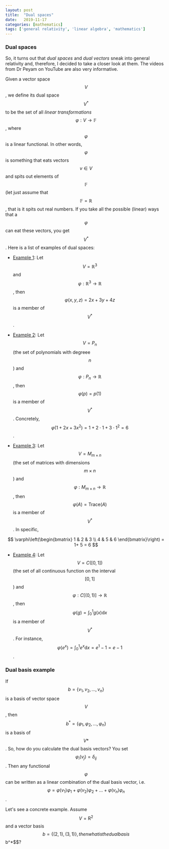 ```yaml
---
layout: post
title:  "Dual spaces"
date:   2019-11-17
categories: [mathematics]
tags: ['general relativity', 'linear algebra', 'mathematics']
---
```


### Dual spaces
So, it turns out that *dual spaces* and *dual vectors* sneak into general relativity and, therefore, I decided to take a closer look at them. The videos from Dr Peyam on YouTube are also very informative.

Given a vector space $$V$$, we define its dual space $$V^*$$ to be the set of all *linear transformations* $$\varphi: V \to \mathbb{F}$$, where $$\varphi$$ is a linear functional. In other words, $$\varphi$$ is something that eats vectors $$v \in V$$ and spits out elements of $$\mathbb{F}$$ (let just assume that $$\mathbb{F} = \mathbb{R}$$, that is it spits out real numbers. If you take all the possible (linear) ways that a $$\varphi$$ can eat these vectors, you get $$V^*$$. Here is a list of examples of dual spaces:

* <ins>Example 1</ins>: Let $$V = \mathbb{R}^3$$ and $$\varphi: \mathbb{R}^3 \to \mathbb{R}$$, then $$\varphi(x,y,z) = 2x+3y+4z$$ is a member of $$V^*$$.

* <ins>Example 2</ins>: Let $$V = P_n$$ (the set of polynomials with degreee $$n$$) and $$\varphi: P_n \to \mathbb{R}$$, then $$\varphi(p) = p(1)$$ is a member of $$V^*$$. Concretely, $$\varphi(1 + 2x + 3x^2) = 1 + 2\cdot 1 + 3\cdot 1^2 = 6$$.

* <ins>Example 3</ins>: Let $$V = M_{m\times n}$$ (the set of matrices with dimensions $$m\times n$$) and $$\varphi: M_{m\times n} \to \mathbb{R}$$, then $$\varphi(A) = \text{Trace}(A)$$ is a member of $$V^*$$. In specific,

$$
\varphi\left(\begin{bmatrix}
1 & 2 & 3 \\
4 & 5 & 6
\end{bmatrix}\right) = 1+ 5 = 6
$$

* <ins>Example 4</ins>: Let $$V = C([0,1])$$ (the set of all continuous function on the interval $$[0,1]$$) and $$\varphi: C[(0,1)] \to \mathbb{R}$$, then $$\varphi(g) = \int_0^1 g(x) \mathrm{d}x$$ is a member of $$V^*$$. For instance, $$\varphi(e^x) = \int_0^1 e^x \mathrm{d}x = e^1 - 1 = e -1$$.

### Dual basis example
If $$b = \{v_1, v_2, \ldots, v_n\}$$ is a basis of vector space $$V$$, then $$b^* = \{ \varphi_1, \varphi_2, \ldots, \varphi_n\}$$ is a basis of $$V*$$. So, how do you calculate the dual basis vectors? You set $$\varphi_i(v_j) = \delta_{ij}$$. Then any functional $$\varphi$$ can be written as a linear combination of the dual basis vector, i.e. $$\varphi = \varphi(v_1) \varphi_1 + \varphi(v_2) \varphi_2 + \ldots + \varphi(v_n) \varphi_n$$.

Let's see a concrete example. Assume $$V = \mathrm{R}^2$$ and a vector basis $$b = \{ (2,1), (3,1) \}, then what is the dual basis $$b^*$$? 
